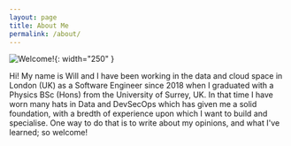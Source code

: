```yaml
---
layout: page
title: About Me
permalink: /about/
---
```


![Welcome!](https://lh3.googleusercontent.com/pw/AL9nZEVgIKhyCQd9M3egZMmdwf2UWJGgsKU78mIfGwvqs_6lCLSLMffegNmSX898hBqTQDv1jOz-op4boJXTw-gLviGD-Bzr3eaHIAtCRBUBGMyi5zCGXe3BuV2yPGJCRQeQqnqZb7nzZK4xnxMYh2qMPJkHUA=w1334-h1480-no?authuser=0){: width="250" }


Hi! My name is Will and I have been working in the data and cloud space in London (UK) as a Software Engineer since 2018 when I graduated with a Physics BSc (Hons) from the University of Surrey, UK. In that time I have worn many hats in Data and DevSecOps which has given me a solid foundation, with a bredth of experience upon which I want to build and specialise. One way to do that is to write about my opinions, and what I've learned; so welcome!
